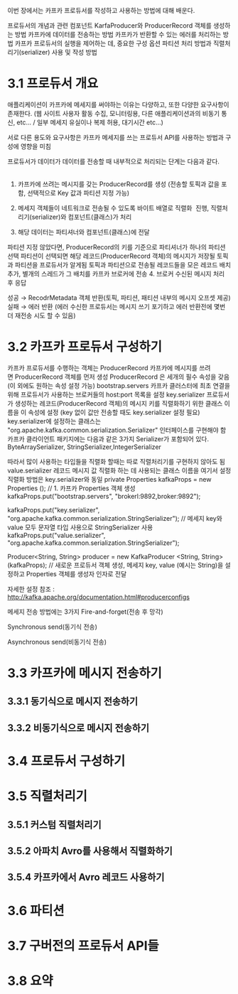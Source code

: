 

이번 장에서는 카프카 프로듀서를 작성하고 사용하는 방법에 대해 배운다.

프로듀서의 개념과 관련 컴포넌트
KarfaProducer와 ProducerRecord 객체를 생성하는 방법
카프카에 데이터를 전송하는 방법
카프카가 반환할 수 있는 에러를 처리하는 방법
카프카 프로듀서의 실행을 제어하는 데, 중요한 구성 옵션
파티션 처리 방법과 직렬처리기(serializer) 사용 및 작성 방법

# 3.1 프로듀서 개요
애플리케이션이 카프카에 메세지를 써야하는 이유는 다양하고, 또한 다양한 요구사항이 존재한다.
(웹 사이트 사용자 활동 수집, 모니터링용, 다른 애플리케이션과의 비동기 통신, etc... / 일부 메세지 유실이나 복제 허용, 대기시간 etc...) 

서로 다른 용도와 요구사항은 카프카 메세지를 쓰는 프로듀서 API를 사용하는 방법과 구성에 영향을 미침


프로듀서가 데이터가 데이터를 전송할 때 내부적으로 처리되는 단계는 다음과 같다.
        

1. 카프카에 쓰려는 메시지를 갖는 ProducerRecord를 생성 (전송할 토픽과 값을 포함, 선택적으로 Key 값과 파티션 지정 가능)

2. 메세지 객체들이 네트워크로 전송될 수 있도록 바이트 배열로 직렬화  진행, 직렬처리기(serializer)와 컴포넌트(클래스)가 처리

3. 해당 데이터는 파티셔너와 컴포넌트(클래스)에 전달

파티션 지정 않았다면, ProducerRecord의 키를 기준으로 파티셔너가 하나의 파티션 선택
파티션이 선택되면 해당 레코드(ProducerRecord 객체)의 메시지가 저장될 토픽과 파티션을 프로듀서가 알게됨
토픽과 파티션으로 전송될 레코드들을 모은 레코드 배치 추가, 별개의 스레드가 그 배치를 카프카 브로커에 전송
4. 브로커 수신된 메시지 처리 후 응답

성공 → RecodrMetadata 객체 반환(토픽, 파티션, 패티션 내부의 메시지 오프셋 제공)
실패 → 에러 반환 (에러 수신한 프로듀서는 메시지 쓰기 포기하고 에러 반환전에 몇번 더 재전송 시도 할 수 있음)


# 3.2 카프카 프로듀서 구성하기
카프카 프로듀서를 수행하는 객체는 ProducerRecord
카프카에 메시지를 쓰려면 ProducerRecord 객체를 먼저 생성
ProducerRecord 은 세개의 필수 속성을 갖음 (이 외에도 원하는 속성 설정 가능)
bootstrap.servers
카프카 클러스터에 최초 연결을 위해 프로듀서가 사용하는 브로커들의 host:port 목록을 설정
key.serializer
프로듀서가 생성하는 레코드(ProducerRecord 객체)의 메시지 키를 직렬화하기 위한 클래스 이름을 이 속성에 설정 (key 없이 값만 전송할 때도 key.serializer 설정 필요)
key.serializer에 설정하는 클래스는 "org.apache.kafka.common.serialization.Serializer" 인터페이스를 구현해야 함
카프카 클라이언트 패키지에는 다음과 같은 3가지 Serializer가 포함되어 있다.
ByteArraySerializer, StringSerializer,IntegerSerializer

따라서 많이 사용하는 타입들을 직렬화 할때는 따로 직렬처리기를 구현하지 않아도 됨
value.serializer
레코드 메시지 값 직렬화 하는 데 사용되는 클래스 이름을 여기서 설정
직렬화 방법은 key.serializer와 동일
private Properties kafkaProps = new Properties ();		// 1. 카프카 Properties 객체 생성
kafkaProps.put("bootstrap.servers", "brokerl:9892,broker:9892");

kafkaProps.put("key.serializer", "org.apache.kafka.common.serialization.StringSerializer"); //  메세지 key와 value 모두 문자열 타입 사용으로 StringSerializer 사용
kafkaProps.put("value.serializer", "org.apache.kafka.common.serialization.StringSerializer"); 

Producer<String, String> producer = new KafkaProducer <String, String>(kafkaProps);		// 새로운 프로듀서 객체 생성, 메세지 key, value (예시는 String)을 설정하고 Properties 객체를 생성자 인자로 전달


자세한 설정 참조 :  http://kafka.apache.org/documentation.html#producerconfigs



메세지 전송 방법에는 3가지
Fire-and-forget(전송 후 망각)

Synchronous send(동기식 전송)

Asynchronous send(비동기식 전송)

# 3.3 카프카에 메시지 전송하기
## 3.3.1 동기식으로 메시지 전송하기
## 3.3.2 비동기식으로 메시지 전송하기
# 3.4 프로듀서 구성하기
# 3.5 직렬처리기
## 3.5.1 커스텀 직렬처리기
## 3.5.2 아파치 Avro를 사용해서 직렬화하기
## 3.5.4 카프카에서 Avro 레코드 사용하기
# 3.6 파티션
# 3.7 구버전의 프로듀서 API들
# 3.8 요약
